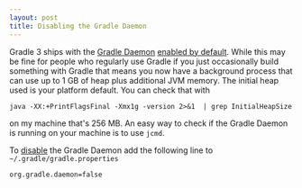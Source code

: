 ```yaml
---
layout: post
title: Disabling the Gradle Daemon
---
```


Gradle 3 ships with the [Gradle Daemon](https://docs.gradle.org/3.0/userguide/gradle_daemon.html) [enabled by default](https://gradle.org/blog/gradle-3-0-m1-unleash-the-daemon/). While this may be fine for people who regularly use Gradle if you just occasionally build something with Gradle that means you now have a background process that can use up to 1 GB of heap plus additional JVM memory. The initial heap used is your platform default. You can check that with

```
java -XX:+PrintFlagsFinal -Xmx1g -version 2>&1  | grep InitialHeapSize
```

on my machine that's 256 MB. An easy way to check if the Gradle Daemon is running on your machine is to use `jcmd`.


To [disable](https://docs.gradle.org/3.0/userguide/gradle_daemon.html#daemon_faq) the Gradle Daemon add the following line to `~/.gradle/gradle.properties`

```
org.gradle.daemon=false
```



